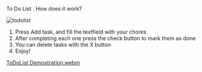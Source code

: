 To Do List . How does it work?

![todolist](https://github.com/user-attachments/assets/5598d8cf-0bee-461e-baf6-37d3038da97a)

1. Press Add task, and fill the textfield with your chores
2. After completing each one press the check button to mark them as done
3. You can delete tasks with the X button
4. Enjoy!

 [ToDoList Demostration.webm](https://github.com/user-attachments/assets/48d88713-ebdc-48d3-af65-b0444dd2d43e)
